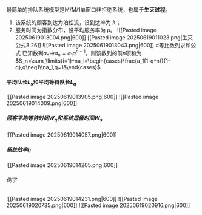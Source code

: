 最简单的排队系统模型是M/M/1单窗口非拒绝系统，也属于**生灭过程**。
1. 该系统的顾客到达为泊松流，设到达率为 $\lambda$；
2. 服务时间为指数分布，设平均服务率为 $\mu$。
![[Pasted image 20250619013004.png|600]]
[[Pasted image 20250619011023.png|生灭公式3.26]]
![[Pasted image 20250619013043.png|600]]
#等比数列求和公式
已知数列$a_n$中$a_n=a_1q^{n-1}$，则该数列的前$n$项和为$S_n=\sum_\limits{i=1}^na_i=\begin{cases}\frac{a_1(1-q^n)}{1-q},q\neq1\\na_1,q=1&\end{cases}$
#### 平均队长$L_s$和平均等待队长$L_q$ 
![[Pasted image 20250619013905.png|600]]
![[Pasted image 20250619014009.png|600]]
##### 顾客平均等待时间$W_q$和系统逗留时间$W_s$
![[Pasted image 20250619014057.png|600]]
##### 系统效率$\eta$
![[Pasted image 20250619014205.png|600]]
###### 例子
![[Pasted image 20250619014231.png|600]]
![[Pasted image 20250619020735.png|600]]
![[Pasted image 20250619020916.png|600]]


